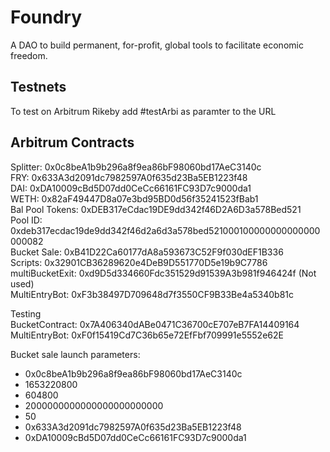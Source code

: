 # Foundry

A DAO to build permanent, for-profit, global tools to facilitate economic freedom.

## Testnets

To test on Arbitrum Rikeby add #testArbi as paramter to the URL

## Arbitrum Contracts

Splitter: 0x0c8beA1b9b296a8f9ea86bF98060bd17AeC3140c <br />
FRY: 0x633A3d2091dc7982597A0f635d23Ba5EB1223f48 <br />
DAI: 0xDA10009cBd5D07dd0CeCc66161FC93D7c9000da1 <br />
WETH: 0x82aF49447D8a07e3bd95BD0d56f35241523fBab1 <br />
Bal Pool Tokens: 0xDEB317eCdac19DE9dd342f46D2A6D3a578Bed521 <br />
Pool ID: 0xdeb317ecdac19de9dd342f46d2a6d3a578bed521000100000000000000000082 <br />
Bucket Sale: 0xB41D22Ca60177dA8a593673C52F9f030dEF1B336 <br />
Scripts: 0x32901CB36289620e4DeB9D551770D5e19b9C7786 <br />
multiBucketExit: 0xd9D5d334660Fdc351529d91539A3b981f946424f (Not used)<br />
MultiEntryBot: 0xF3b38497D709648d7f3550CF9B33Be4a5340b81c <br />

Testing <br />
BucketContract: 0x7A406340dABe0471C36700cE707eB7FA14409164 <br />
MultiEntryBot: 0xF0f15419Cd7C36b65e72EfFbf709991e5552e62E

Bucket sale launch parameters:

-   0x0c8beA1b9b296a8f9ea86bF98060bd17AeC3140c
-   1653220800
-   604800
-   2000000000000000000000000
-   50
-   0x633A3d2091dc7982597A0f635d23Ba5EB1223f48
-   0xDA10009cBd5D07dd0CeCc66161FC93D7c9000da1
